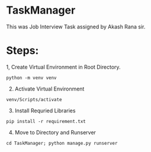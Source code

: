 # TaskManager

This was Job Interview Task assigned by Akash Rana sir. 

# Steps:
1, Create Virtual Environment in Root Directory.
```
python -m venv venv
```
2. Activate Virtual Environment
```
venv/Scripts/activate
```
3. Install Requried Libraries
```
pip install -r requirement.txt
```
4. Move to Directory and Runserver
```
cd TaskManager; python manage.py runserver
```
